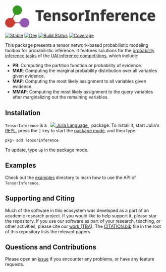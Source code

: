 <p align="center">
<img width="700px" src="./docs/src/assets/logo-with-name.svg"/>
</p>

[![Stable](https://img.shields.io/badge/docs-stable-blue.svg)](https://TensorBFS.github.io/TensorInference.jl/stable/)
[![Dev](https://img.shields.io/badge/docs-dev-blue.svg)](https://TensorBFS.github.io/TensorInference.jl/dev/)
[![Build Status](https://github.com/TensorBFS/TensorInference.jl/actions/workflows/CI.yml/badge.svg?branch=main)](https://github.com/TensorBFS/TensorInference.jl/actions/workflows/CI.yml?query=branch%3Amain)
[![Coverage](https://codecov.io/gh/TensorBFS/TensorInference.jl/branch/main/graph/badge.svg)](https://codecov.io/gh/TensorBFS/TensorInference.jl)

This package presents a tensor network-based probabilistic modeling toolbox for
probabilistic inference. It features solutions for the [probability inference
tasks](https://uaicompetition.github.io/uci-2022/competition-entry/tasks/) of
the [UAI inference competitions](https://uaicompetition.github.io/uci-2022/),
which include:

- **PR**: Computing the partition function or probability of evidence.
- **MAR**: Computing the marginal probability distribution over all variables
  given evidence.
- **MAP**: Computing the most likely assignment to all variables given evidence.
- **MMAP**: Computing the most likely assignment to the query variables after
  marginalizing out the remaining variables.

## Installation

<p>
<code>TensorInference</code> is a &nbsp;
    <a href="https://julialang.org">
        <img src="https://raw.githubusercontent.com/JuliaLang/julia-logo-graphics/master/images/julia.ico" width="16em">
        Julia Language
    </a>
    &nbsp; package. To install it, start Julia's <a
    href="https://docs.julialang.org/en/v1/manual/getting-started/">REPL</a>,
    press the <kbd>]</kbd> key to start the <a
    href="https://docs.julialang.org/en/v1/stdlib/Pkg/">package mode</a>, and
    then type
</p>

```julia
pkg> add TensorInference
```

To update, type `up` in the package mode.

## Examples

Check out the [examples](examples) directory to learn how to use the API of
`TensorInference`.

## Supporting and Citing

Much of the software in this ecosystem was developed as a part of an academic
research project. If you would like to help support it, please star the
repository. If you use our software as part of your research, teaching, or other
activities, please cite our [work (TBA)](). The [CITATION.bib](CITATION.bib)
file in the root of this repository lists the relevant papers.

## Questions and Contributions

Please open an [issue](https://github.com/TensorBFS/TensorInference.jl/issues)
if you encounter any problems, or have any feature requests.
